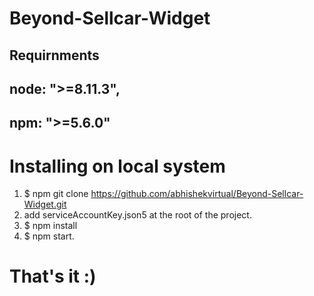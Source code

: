 # Beyond-Sellcar-Widget

## Requirnments 

 ## node: ">=8.11.3",
 ## npm: ">=5.6.0"


# Installing on local system

1. $ npm git clone https://github.com/abhishekvirtual/Beyond-Sellcar-Widget.git
2. add serviceAccountKey.json5 at the root of the project.
3. $ npm install
4. $ npm start.

# That's it :)

